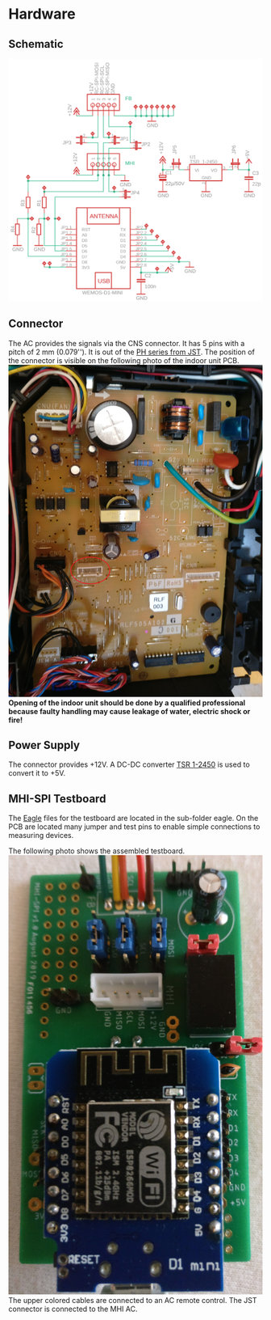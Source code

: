 # Hardware

## Schematic
![schematic](/images/MHI-SPI_Schematic.png)

## Connector
The AC provides the signals via the CNS connector. It has 5 pins with a pitch of 2 mm (0.079''). It is out of the [PH series from JST](http://www.jst-mfg.com/product/detail_e.php?series=199). The position of the connector is visible on the following photo of the indoor unit PCB.
![Indoor PCB](/images/SRK-PCB.jpg)
**Opening of the indoor unit should be done by a qualified professional because faulty handling may cause leakage of water, electric shock or fire!**

## Power Supply
The connector provides +12V. A DC-DC converter [TSR 1-2450](https://www.tracopower.com/products/browse-by-category/find/tsr-1/3/) is used to convert it to +5V.

## MHI-SPI Testboard
The [Eagle](https://www.autodesk.com/products/eagle/overview) files for the testboard are located in the sub-folder eagle. On the PCB are located many jumper and test pins to enable simple connections to measuring devices.

The following photo shows the assembled testboard.
![Testboard](/images/testboard.jpg)
The upper colored cables are connected to an AC remote control. The JST connector is connected to the MHI AC.

